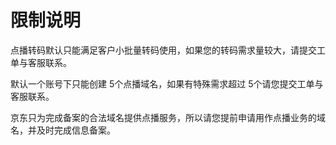 # 限制说明

点播转码默认只能满足客户小批量转码使用，如果您的转码需求量较大，请提交工单与客服联系。 
 
默认一个账号下只能创建 5个点播域名，如果有特殊需求超过 5个请您提交工单与客服联系。 
 
京东只为完成备案的合法域名提供点播服务，所以请您提前申请用作点播业务的域名，并及时完成信息备案。
